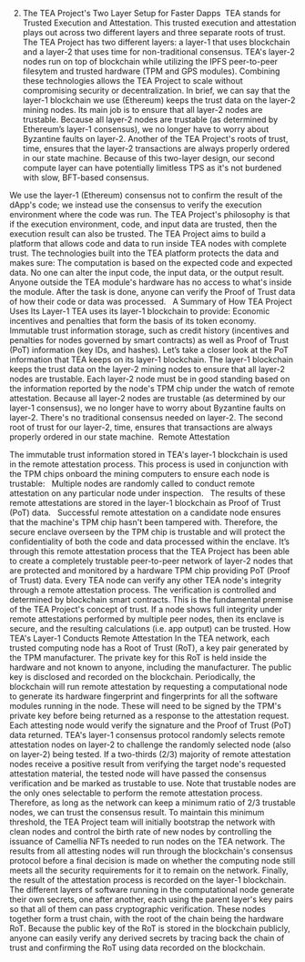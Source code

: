 2. The TEA Project's Two Layer Setup for Faster Dapps  TEA stands for Trusted Execution and Attestation. This trusted execution and attestation plays out across two different layers and three separate roots of trust.
The TEA Project has two different layers: a layer-1 that uses blockchain and a layer-2 that uses time for non-traditional consensus. TEA's layer-2 nodes run on top of blockchain while utilizing the IPFS peer-to-peer filesytem and trusted hardware (TPM and GPS modules). Combining these technologies allows the TEA Project to scale without compromising security or decentralization.
In brief, we can say that the layer-1 blockchain we use (Ethereum) keeps the trust data on the layer-2 mining nodes. Its main job is to ensure that all layer-2 nodes are trustable. Because all layer-2 nodes are trustable (as determined by Ethereum’s layer-1 consensus), we no longer have to worry about Byzantine faults on layer-2. Another of the TEA Project's roots of trust, time, ensures that the layer-2 transactions are always properly ordered in our state machine. Because of this two-layer design, our second compute layer can have potentially limitless TPS as it's not burdened with slow, BFT-based consensus.

We use the layer-1 (Ethereum) consensus not to confirm the result of the dApp's code; we instead use the consensus to verify the execution environment where the code was run. The TEA Project's philosophy is that if the execution environment, code, and input data are trusted, then the execution result can also be trusted. 
The TEA Project aims to build a platform that allows code and data to run inside TEA nodes with complete trust. The technologies built into the TEA platform protects the data and makes sure: 
The computation is based on the expected code and expected data. No one can alter the input code, the input data, or the output result. 
Anyone outside the TEA module's hardware has no access to what's inside the module.
After the task is done, anyone can verify the Proof of Trust data of how their code or data was processed.  
A Summary of How TEA Project Uses Its Layer-1 
TEA uses its layer-1 blockchain to provide: 
Economic incentives and penalties that form the basis of its token economy.  
Immutable trust information storage, such as credit history (incentives and penalties for nodes governed by smart contracts) as well as Proof of Trust (PoT) information (key IDs, and hashes).
Let’s take a closer look at the PoT information that TEA keeps on its layer-1 blockchain.
The layer-1 blockchain keeps the trust data on the layer-2 mining nodes to ensure that all layer-2 nodes are trustable. 
Each layer-2 node must be in good standing based on the information reported by the node's TPM chip under the watch of remote attestation.
Because all layer-2 nodes are trustable (as determined by our layer-1 consensus), we no longer have to worry about Byzantine faults on layer-2. There's no traditional consensus needed on layer-2. The second root of trust for our layer-2, time, ensures that transactions are always properly ordered in our state machine. 
Remote Attestation 


The immutable trust information stored in TEA's layer-1 blockchain is used in the remote attestation process. This process is used in conjunction with the TPM chips onboard the mining computers to ensure each node is trustable:  
Multiple nodes are randomly called to conduct remote attestation on any particular node under inspection.  
The results of these remote attestations are stored in the layer-1 blockchain as Proof of Trust (PoT) data.  
Successful remote attestation on a candidate node ensures that the machine's TPM chip hasn't been tampered with. Therefore, the secure enclave overseen by the TPM chip is trustable and will protect the confidentiality of both the code and data processed within the enclave. 
It’s through this remote attestation process that the TEA Project has been able to create a completely trustable peer-to-peer network of layer-2 nodes that are protected and monitored by a hardware TPM chip providing PoT (Proof of Trust) data. Every TEA node can verify any other TEA node's integrity through a remote attestation process. The verification is controlled and determined by blockchain smart contracts.
This is the fundamental premise of the TEA Project's concept of trust. If a node shows full integrity under remote attestations performed by multiple peer nodes, then its enclave is secure, and the resulting calculations (i.e. app output) can be trusted. 
How TEA's Layer-1 Conducts Remote Attestation 
In the TEA network, each trusted computing node has a Root of Trust (RoT), a key pair generated by the TPM manufacturer. The private key for this RoT is held inside the hardware and not known to anyone, including the manufacturer. The public key is disclosed and recorded on the blockchain. Periodically, the blockchain will run remote attestation by requesting a computational node to generate its hardware fingerprint and fingerprints for all the software modules running in the node. These will need to be signed by the TPM's private key before being returned as a response to the attestation request. Each attesting node would verify the signature and the Proof of Trust (PoT) data returned. 
TEA's layer-1 consensus protocol randomly selects remote attestation nodes on layer-2 to challenge the randomly selected node (also on layer-2) being tested. If a two-thirds (2/3) majority of remote attestation nodes receive a positive result from verifying the target node's requested attestation material, the tested node will have passed the consensus verification and be marked as trustable to use. Note that trustable nodes are the only ones selectable to perform the remote attestation process. Therefore, as long as the network can keep a minimum ratio of 2/3 trustable nodes, we can trust the consensus result. To maintain this minimum threshold, the TEA Project team will initially bootstrap the network with clean nodes and control the birth rate of new nodes by controlling the issuance of Camellia NFTs needed to run nodes on the TEA network. 
The results from all attesting nodes will run through the blockchain's consensus protocol before a final decision is made on whether the computing node still meets all the security requirements for it to remain on the network. Finally, the result of the attestation process is recorded on the layer-1 blockchain. 
The different layers of software running in the computational node generate their own secrets, one after another, each using the parent layer's key pairs so that all of them can pass cryptographic verification. These nodes together form a trust chain, with the root of the chain being the hardware RoT. Because the public key of the RoT is stored in the blockchain publicly, anyone can easily verify any derived secrets by tracing back the chain of trust and confirming the RoT using data recorded on the blockchain. 
